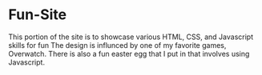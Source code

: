 # Fun-Site

This portion of the site is to showcase various HTML, CSS, and Javascript skills for fun
The design is influnced by one of my favorite games, Overwatch. 
There is also a fun easter egg that I put in that involves using Javascript. 
